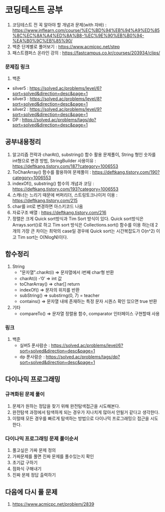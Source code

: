 # 코딩테스트 공부
1. 코딩테스트 전 꼭 알아야 할 개념과 문제(with 자바) : https://www.inflearn.com/course/%EC%BD%94%EB%94%A9%ED%85%8C%EC%8A%A4%ED%8A%B8-%EC%9E%90%EB%B0%94-%EA%B0%9C%EB%85%90/
2. 백준 단계별로 풀어보기 : https://www.acmicpc.net/step
3. 패스트캠퍼스 온라인 강의 : https://fastcampus.co.kr/courses/203934/clips/

### 문제집 링크
1. 백준
  - silver5 : https://solved.ac/problems/level/6?sort=solved&direction=desc&page=1
  - silver3 : https://solved.ac/problems/level/8?sort=solved&direction=desc&page=1
  - silver2 : https://solved.ac/problems/level/9?sort=solved&direction=desc&page=1
  - DP : https://solved.ac/problems/tags/dp?sort=solved&direction=desc&page=1

## 공부내용정리
1. 알고리즘 전략과 charAt(), substring() 함수 활용 문제풀이, String 형인 숫자를 int형으로 변경 방법, StringBuilder 사용이유 : https://deftkang.tistory.com/187?category=1006553
2. ToCharArray() 함수를 활용하여 문제풀이 : https://deftkang.tistory.com/190?category=1006553
3. indexOf(), substring() 함수의 개념과 코딩 : https://deftkang.tistory.com/193?category=1006553
4. 스캐너는 느리기 때문에 버퍼리더, 스트링토크나이저 이용 : https://deftkang.tistory.com/215
5. char를 int로 변경하면 아스키코드 나옴
6. 자료구조 배열 : https://deftkang.tistory.com/216
7. 정렬은 크게 Quick sort방식과 Tim Sort 방식이 있다. Quick sort방식은  Arrays.sort()로 하고 Tim sort 방식은 Collections.sort() 함수를 이용 하는데 2개의 가장 큰 차이는 최악의 case일 경우에 Quick sort는 시간복잡도가 O(n^2) 이고 Tim sort는 O(NlogN)이다. 

## 함수정리
1. String
   - "문자열".charAt(i) => 문자열에서 i번째 char형 반환
   - charAt(i) -‘0’ => int 값
   - toCharArray() => char[] return
   - indexOf() => 문자의 위치를 반환
   - subString() => substirng(0, 7) = teacher
   - contains() => 문자열 내에 존재하는 특정 문자 시퀀스 확인 있으면 true 반환
2. 기타
   - compareTo() => 문자열 정렬용 함수, comparator 인터페이스 구현할때 사용
   
### 링크
1. 백준 
   - 실버5 푼사람순 : https://solved.ac/problems/level/6?sort=solved&direction=desc&page=1
   - dp 푼사람순 : https://solved.ac/problems/tags/dp?sort=solved&direction=desc&page=1 
   

## 다이나믹 프로그래밍

### 규격화된 문제 풀이
1. 문제가 원하는 정답을 찾기 위해 완전탐색접근을 시도해본다.
2. 완전탐색 과정에서 탐색하게 되는 경우가 지나치게 많아서 안될거 같다고 생각한다.
3. 이럴때 모든 경우를 빠르게 탐색하는 방법으로 다이나믹 프로그래밍으 접근을 시도한다.

### 다이나믹 프로그래밍 문제 풀이순서
1. 풀고싶은 가짜 문제 정의
2. 가짜문제를 풀면 진짜 문제를 풀수있는지 확인
3. 초기값 구하기
4. 점화식 구해내기
5. 진짜 문제 정답 출력하기

## 다음에 다시 풀 문제
1. https://www.acmicpc.net/problem/2839
